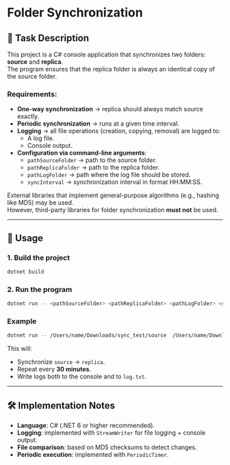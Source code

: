# Folder Synchronization

## 📌 Task Description
This project is a C# console application that synchronizes two folders: **source** and **replica**.  
The program ensures that the replica folder is always an identical copy of the source folder.  

### Requirements:
- **One-way synchronization** → replica should always match source exactly.  
- **Periodic synchronization** → runs at a given time interval.  
- **Logging** → all file operations (creation, copying, removal) are logged to:  
  - A log file.  
  - Console output.  
- **Configuration via command-line arguments**:  
  - `pathSourceFolder` → path to the source folder.  
  - `pathReplicaFolder` → path to the replica folder.  
  - `pathLogFolder` → path where the log file should be stored.  
  - `syncInterval` → synchronization interval in format HH:MM:SS.  

External libraries that implement general-purpose algorithms (e.g., hashing like MD5) may be used.  
However, third-party libraries for folder synchronization **must not** be used.  

---

## 🚀 Usage

### 1. Build the project
```bash
dotnet build
```

### 2. Run the program
```bash
dotnet run -- <pathSourceFolder> <pathReplicaFolder> <pathLogFolder> <syncInterval>
```

### Example
```bash
dotnet run -- /Users/name/Downloads/sync_test/source  /Users/name/Downloads/sync_test/replica  /Users/name/Downloads/sync_test/log.txt  0:30:00
```

This will:
- Synchronize `source` → `replica`.  
- Repeat every **30 minutes**.  
- Write logs both to the console and to `log.txt`.  

---

## 🛠 Implementation Notes
- **Language**: C# (.NET 6 or higher recommended).  
- **Logging**: implemented with `StreamWriter` for file logging + console output.  
- **File comparison**: based on MD5 checksums to detect changes.  
- **Periodic execution**: implemented with `PeriodicTimer`.  
